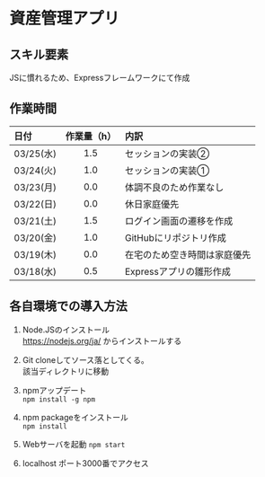 # 資産管理アプリ

## スキル要素

JSに慣れるため、Expressフレームワークにて作成

## 作業時間

| 日付  | 作業量（h） | 内訳 |
| :--- | :---: | :--- |
| 03/25(水) | 1.5 | セッションの実装② |
| 03/24(火) | 1.0 | セッションの実装① |
| 03/23(月) | 0.0 | 体調不良のため作業なし |
| 03/22(日) | 0.0 | 休日家庭優先 |
| 03/21(土) | 1.5 | ログイン画面の遷移を作成 |
| 03/20(金) | 1.0 | GitHubにリポジトリ作成 |
| 03/19(木) | 0.0 | 在宅のため空き時間は家庭優先 |
| 03/18(水) | 0.5 | Expressアプリの雛形作成 |

## 各自環境での導入方法

1. Node.JSのインストール  
  https://nodejs.org/ja/ からインストールする

1. Git cloneしてソース落としてくる。  
   該当ディレクトリに移動

1. npmアップデート  
   `npm install -g npm`

1. npm packageをインストール  
   `npm install`

1. Webサーバを起動
   `npm start`

1. localhost ポート3000番でアクセス